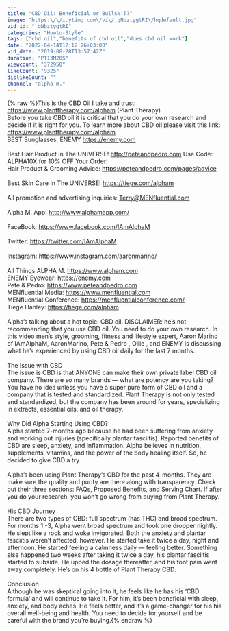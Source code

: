 ```yaml
---
title: "CBD Oil: Beneficial or Bull$%!T?"
image: "https:\/\/i.ytimg.com\/vi\/_qNbztygtRI\/hqdefault.jpg"
vid_id: "_qNbztygtRI"
categories: "Howto-Style"
tags: ["cbd oil","benefits of cbd oil","does cbd oil work"]
date: "2022-04-14T12:12:26+03:00"
vid_date: "2019-08-28T13:57:42Z"
duration: "PT13M20S"
viewcount: "372950"
likeCount: "9325"
dislikeCount: ""
channel: "alpha m."
---
```

{% raw %}This is the  CBD Oil I take and trust: <a rel="nofollow" target="blank" href="https://www.planttherapy.com/alpham">https://www.planttherapy.com/alpham</a> (Plant Therapy) <br />Before you take CBD oil it is critical that you do your own research and decide if it is right for you.  To learn more about CBD oil please visit this link: <a rel="nofollow" target="blank" href="https://www.planttherapy.com/alpham">https://www.planttherapy.com/alpham</a><br />BEST Sunglasses: ENEMY <a rel="nofollow" target="blank" href="https://enemy.com">https://enemy.com</a> <br /><br />Best Hair Product in The UNIVERSE! <a rel="nofollow" target="blank" href="http://peteandpedro.com">http://peteandpedro.com</a> Use Code: ALPHA10X for 10% OFF Your Order!   <br />Hair Product &amp; Grooming Advice: <a rel="nofollow" target="blank" href="https://peteandpedro.com/pages/advice">https://peteandpedro.com/pages/advice</a><br /><br />Best Skin Care In The UNIVERSE! <a rel="nofollow" target="blank" href="https://tiege.com/alpham">https://tiege.com/alpham</a><br /><br />All promotion and advertising inquiries: Terry@MENfluential.com<br /><br />Alpha M. App: <a rel="nofollow" target="blank" href="http://www.alphamapp.com/">http://www.alphamapp.com/</a><br /><br />FaceBook: <a rel="nofollow" target="blank" href="https://www.facebook.com/IAmAlphaM">https://www.facebook.com/IAmAlphaM</a><br /><br />Twitter: <a rel="nofollow" target="blank" href="https://twitter.com/IAmAlphaM">https://twitter.com/IAmAlphaM</a><br /><br />Instagram:  <a rel="nofollow" target="blank" href="https://www.instagram.com/aaronmarino/">https://www.instagram.com/aaronmarino/</a><br /><br />All Things ALPHA M. <a rel="nofollow" target="blank" href="https://www.alpham.com">https://www.alpham.com</a><br />ENEMY Eyewear: <a rel="nofollow" target="blank" href="https://enemy.com">https://enemy.com</a><br />Pete &amp; Pedro: <a rel="nofollow" target="blank" href="https://www.peteandpedro.com">https://www.peteandpedro.com</a><br />MENfluential Media: <a rel="nofollow" target="blank" href="https://www.menfluential.com">https://www.menfluential.com</a><br />MENfluential Conference: <a rel="nofollow" target="blank" href="https://menfluentialconference.com/">https://menfluentialconference.com/</a><br />Tiege Hanley: <a rel="nofollow" target="blank" href="https://tiege.com/alpham">https://tiege.com/alpham</a><br /><br />Alpha’s talking about a hot topic: CBD oil. DISCLAIMER: he’s not recommending that you use CBD oil.  You need to do your own research. In this video men’s style, grooming, fitness and lifestyle expert, Aaron Marino of IAmAlphaM, AaronMarino, Pete &amp; Pedro , Ollie , and ENEMY  is discussing what he’s experienced by using CBD oil daily for the last 7 months.<br /><br />The Issue with CBD<br />The issue is CBD is that ANYONE can make their own private label CBD oil company. There are so many brands — what are potency are you taking? You have no idea unless you have a super pure form of CBD oil and a company that is tested and standardized. Plant Therapy is not only tested and standardized, but the company has been around for years, specializing in extracts, essential oils, and oil therapy.<br /><br />Why Did Alpha Starting Using CBD?<br />Alpha started 7-months ago because he had been suffering from anxiety and working out injuries (specifically plantar fasciitis). Reported benefits of CBD are sleep, anxiety, and inflammation. Alpha believes in nutrition, supplements, vitamins, and the power of the body healing itself. So, he decided to give CBD a try.<br /><br />Alpha’s been using Plant Therapy’s CBD for the past 4-months. They are make sure the quality and purity are there along with transparency. Check out their three sections: FAQs, Proposed Benefits, and Serving Chart. If after you do your research, you won’t go wrong from buying from Plant Therapy.<br /><br />His CBD Journey<br />There are two types of CBD: full spectrum (has THC) and broad spectrum. For months 1 -3, Alpha went broad spectrum and took one dropper nightly. He slept like a rock and woke invigorated. Both the anxiety and plantar fasciitis weren’t affected, however. He started take it twice a day, night and afternoon. He started feeling a calmness daily — feeling better. Something else happened two weeks after taking it twice a day, his plantar fasciitis started to subside. He upped the dosage thereafter, and his foot pain went away completely. He’s on his 4 bottle of Plant Therapy CBD.<br /><br />Conclusion<br />Although he was skeptical going into it, he feels like he has his ‘CBD formula’ and will continue to take it. For him, it’s been beneficial with sleep, anxiety, and body aches. He feels better, and it’s a game-changer for his his overall well-being and health. You need to decide for yourself and be careful with the brand you’re buying.{% endraw %}
